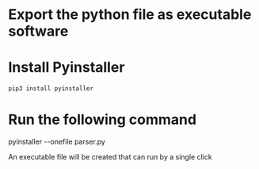 # Export the python file as executable software

# Install Pyinstaller

```
pip3 install pyinstaller

```
# Run the following command

pyinstaller --onefile parser.py


An executable file will be created that can run by a single click
